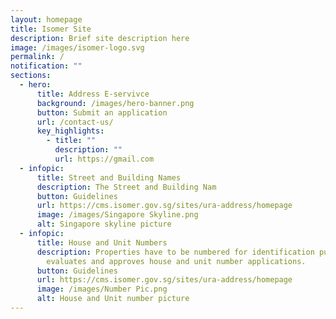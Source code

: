 ```yaml
---
layout: homepage
title: Isomer Site
description: Brief site description here
image: /images/isomer-logo.svg
permalink: /
notification: ""
sections:
  - hero:
      title: Address E-servivce
      background: /images/hero-banner.png
      button: Submit an application
      url: /contact-us/
      key_highlights:
        - title: ""
          description: ""
          url: https://gmail.com
  - infopic:
      title: Street and Building Names
      description: The Street and Building Nam
      button: Guidelines
      url: https://cms.isomer.gov.sg/sites/ura-address/homepage
      image: /images/Singapore Skyline.png
      alt: Singapore skyline picture
  - infopic:
      title: House and Unit Numbers
      description: Properties have to be numbered for identification purposes. IRAS
        evaluates and approves house and unit number applications.
      button: Guidelines
      url: https://cms.isomer.gov.sg/sites/ura-address/homepage
      image: /images/Number Pic.png
      alt: House and Unit number picture
---
```

